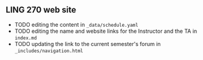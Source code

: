 ## LING 270 web site

* TODO editing the content in `_data/schedule.yaml`
* TODO editing the name and website links for the Instructor and the TA in `index.md`
* TODO updating the link to the current semester's forum in `_includes/navigation.html`


